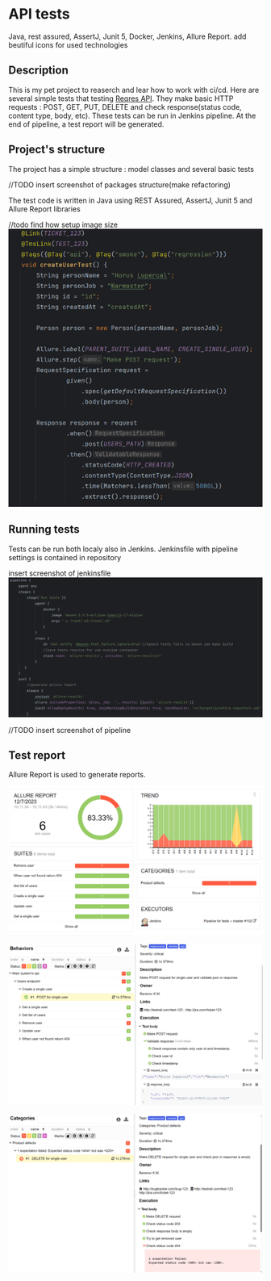 # API tests

Java, rest assured, AssertJ, Junit 5, Docker, Jenkins, Allure Report. add beutiful icons for used technologies 

## Description
This is my pet project to reaserch and lear how to work with ci/cd. Here are several simple tests that testing [Reqres API](https://reqres.in). 
They make basic HTTP requests : POST, GET, PUT, DELETE and check response(status code, content type, body, etc). 
These tests can be run in Jenkins pipeline. At the end of pipeline, a test report will be generated.

## Project's structure
The project has a simple structure : model classes and several basic tests

  //TODO insert screenshot of packages structure(make refactoring)

The test code is written in Java using REST Assured, AssertJ, Junit 5 and Allure Report libraries

//todo find how setup image size
  ![Screenshot of a test code](/assets/images/codeScreenshot.png)

## Running tests 
Tests can be run both localy also in Jenkins. Jenkinsfile with pipeline settings is contained in repository

insert screenshot of jenkinsfile
![Screenshot of a jenkinsfile](/assets/images/jenkinsfileScreenshot.png)

//TODO insert screenshot of pipeline

## Test report
Allure Report is used to generate reports.

![Screenshot of a Allure Report Overview ](/assets/images/allureOverviewScreenshot.png)

![Screenshot of a Allure Report Overview ](/assets/images/allureBehaviorsScreenshot.png)

![Screenshot of a Allure Report Overview ](/assets/images/allureCategoriesScreenshot.png)


